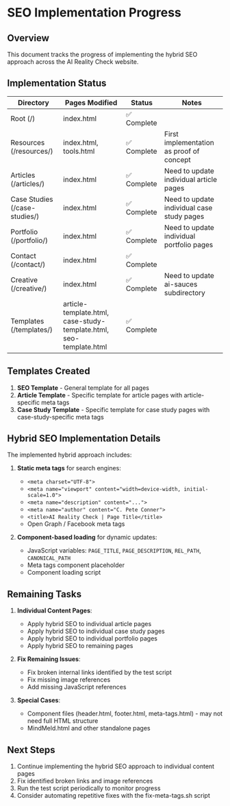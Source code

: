 # SEO Implementation Progress

## Overview

This document tracks the progress of implementing the hybrid SEO approach across the AI Reality Check website.

## Implementation Status

| Directory | Pages Modified | Status | Notes |
|-----------|----------------|--------|-------|
| Root (/) | index.html | ✅ Complete | |
| Resources (/resources/) | index.html, tools.html | ✅ Complete | First implementation as proof of concept |
| Articles (/articles/) | index.html | ✅ Complete | Need to update individual article pages |
| Case Studies (/case-studies/) | index.html | ✅ Complete | Need to update individual case study pages |
| Portfolio (/portfolio/) | index.html | ✅ Complete | Need to update individual portfolio pages |
| Contact (/contact/) | index.html | ✅ Complete | |
| Creative (/creative/) | index.html | ✅ Complete | Need to update ai-sauces subdirectory |
| Templates (/templates/) | article-template.html, case-study-template.html, seo-template.html | ✅ Complete | |

## Templates Created

1. **SEO Template** - General template for all pages
2. **Article Template** - Specific template for article pages with article-specific meta tags
3. **Case Study Template** - Specific template for case study pages with case-study-specific meta tags

## Hybrid SEO Implementation Details

The implemented hybrid approach includes:

1. **Static meta tags** for search engines:
   - `<meta charset="UTF-8">`
   - `<meta name="viewport" content="width=device-width, initial-scale=1.0">`
   - `<meta name="description" content="...">`
   - `<meta name="author" content="C. Pete Conner">`
   - `<title>AI Reality Check | Page Title</title>`
   - Open Graph / Facebook meta tags

2. **Component-based loading** for dynamic updates:
   - JavaScript variables: `PAGE_TITLE`, `PAGE_DESCRIPTION`, `REL_PATH`, `CANONICAL_PATH`
   - Meta tags component placeholder
   - Component loading script

## Remaining Tasks

1. **Individual Content Pages**:
   - Apply hybrid SEO to individual article pages
   - Apply hybrid SEO to individual case study pages
   - Apply hybrid SEO to individual portfolio pages
   - Apply hybrid SEO to remaining pages

2. **Fix Remaining Issues**:
   - Fix broken internal links identified by the test script
   - Fix missing image references
   - Add missing JavaScript references

3. **Special Cases**:
   - Component files (header.html, footer.html, meta-tags.html) - may not need full HTML structure
   - MindMeld.html and other standalone pages

## Next Steps

1. Continue implementing the hybrid SEO approach to individual content pages
2. Fix identified broken links and image references
3. Run the test script periodically to monitor progress
4. Consider automating repetitive fixes with the fix-meta-tags.sh script